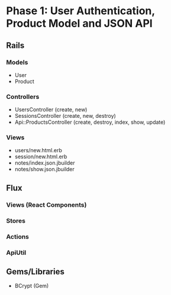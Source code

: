 # Phase 1: User Authentication, Product Model and JSON API

## Rails
### Models
* User
* Product

### Controllers
* UsersController (create, new)
* SessionsController (create, new, destroy)
* Api::ProductsController (create, destroy, index, show, update)

### Views
* users/new.html.erb
* session/new.html.erb
* notes/index.json.jbuilder
* notes/show.json.jbuilder

## Flux
### Views (React Components)

### Stores

### Actions

### ApiUtil

## Gems/Libraries
* BCrypt (Gem)
